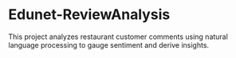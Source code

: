 # Edunet-ReviewAnalysis
This project analyzes restaurant customer comments using natural language processing to gauge sentiment and derive insights.
